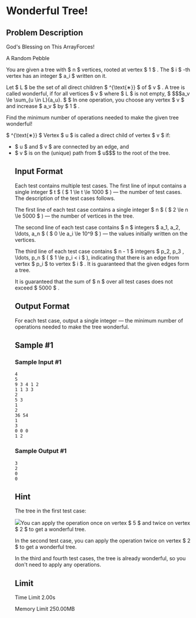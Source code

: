 # Wonderful Tree!

## Problem Description

God's Blessing on This ArrayForces!

A Random Pebble



You are given a tree with $ n $ vertices, rooted at vertex $ 1 $ . The $ i $ -th vertex has an integer $ a_i $ written on it.

Let $ L $ be the set of all direct children $ ^{\text{∗}} $ of $ v $ . A tree is called wonderful, if for all vertices $ v $ where $ L $ is not empty, $ $$$a_v \le \sum_{u \in L}{a_u}. $ $  In one operation, you choose any vertex  $ v $  and increase  $ a\_v $  by  $ 1 $ .</p><p>Find the minimum number of operations needed to make the given tree <span class="tex-font-style-it">wonderful</span>!</p><div><p> $ ^{\\text{∗}} $  Vertex  $ u $  is called a direct child of vertex  $ v $  if: </p><ul> <li>  $ u $  and  $ v $  are connected by an edge, and </li><li>  $ v $  is on the (unique) path from  $ u$$$ to the root of the tree.

## Input Format

Each test contains multiple test cases. The first line of input contains a single integer $ t $ ( $ 1 \le t \le 1000 $ ) — the number of test cases. The description of the test cases follows.

The first line of each test case contains a single integer $ n $ ( $ 2 \le n \le 5000 $ ) — the number of vertices in the tree.

The second line of each test case contains $ n $ integers $ a_1, a_2, \ldots, a_n $ ( $ 0 \le a_i \le 10^9 $ ) — the values initially written on the vertices.

The third line of each test case contains $ n - 1 $ integers $ p_2, p_3 , \ldots, p_n $ ( $ 1 \le p_i < i $ ), indicating that there is an edge from vertex $ p_i $ to vertex $ i $ . It is guaranteed that the given edges form a tree.

It is guaranteed that the sum of $ n $ over all test cases does not exceed $ 5000 $ .

## Output Format

For each test case, output a single integer — the minimum number of operations needed to make the tree wonderful.

## Sample #1

### Sample Input #1

```
4
5
9 3 4 1 2
1 1 3 3
2
5 3
1
2
36 54
1
3
0 0 0
1 2
```

### Sample Output #1

```
3
2
0
0
```

## Hint

The tree in the first test case:

 ![](https://cdn.luogu.com.cn/upload/vjudge_pic/CF1987E/2f38988a6330d33a37c9c3428488c52df188849b.png)You can apply the operation once on vertex $ 5 $ and twice on vertex $ 2 $ to get a wonderful tree.

In the second test case, you can apply the operation twice on vertex $ 2 $ to get a wonderful tree.

In the third and fourth test cases, the tree is already wonderful, so you don't need to apply any operations.

## Limit



Time Limit
2.00s

Memory Limit
250.00MB